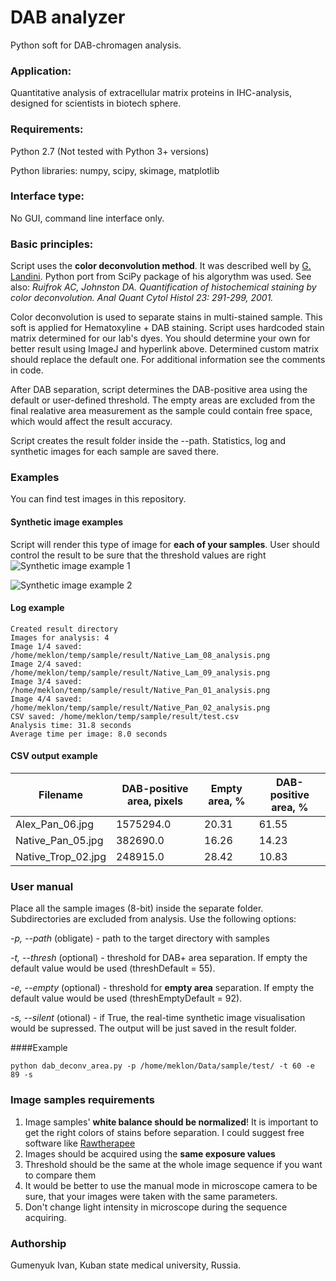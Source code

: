 # DAB analyzer
Python soft for DAB-chromagen analysis.

### Application:
Quantitative analysis of extracellular matrix proteins in IHC-analysis, designed for scientists in biotech sphere. 

### Requirements:
Python 2.7 (Not tested with Python 3+ versions)

Python libraries: numpy, scipy, skimage, matplotlib

### Interface type:
No GUI, command line interface only.

### Basic principles:
Script uses the **color deconvolution method**. It was described well by [G. Landini](http://www.mecourse.com/landinig/software/cdeconv/cdeconv.html). Python port from SciPy package of his algorythm was used. See also: *Ruifrok AC, Johnston DA. Quantification of histochemical staining by color deconvolution. Anal Quant Cytol Histol 23: 291-299, 2001.*

Color deconvolution is used to separate stains in multi-stained sample. This soft is applied for Hematoxyline + DAB staining. Script uses hardcoded stain matrix determined for our lab's dyes. You should determine your own for better result using ImageJ and hyperlink above. Determined custom matrix should replace the default one. For additional information see the comments in code.

After DAB separation, script determines the DAB-positive area using the default or user-defined threshold. The empty areas are excluded from the final realative area measurement as the sample could contain free space, which would affect the result accuracy.

Script creates the result folder inside the --path. Statistics, log and synthetic images for each sample are saved there.
### Examples
You can find test images in this repository.
#### Synthetic image examples
Script will render this type of image for **each of your samples**. User should control the result to be sure that the threshold values are right
![Synthetic image example 1](https://github.com/meklon/DAB_analyzer/blob/master/test%20images/result%20example/Native_Pan_05_analysis.png "Synthetic image example")

![Synthetic image example 2](https://github.com/meklon/DAB_analyzer/blob/master/test%20images/result%20example/Alex_Pan_08_analysis.png "Synthetic image example")
#### Log example
```
Created result directory
Images for analysis: 4
Image 1/4 saved: /home/meklon/temp/sample/result/Native_Lam_08_analysis.png
Image 2/4 saved: /home/meklon/temp/sample/result/Native_Lam_09_analysis.png
Image 3/4 saved: /home/meklon/temp/sample/result/Native_Pan_01_analysis.png
Image 4/4 saved: /home/meklon/temp/sample/result/Native_Pan_02_analysis.png
CSV saved: /home/meklon/temp/sample/result/test.csv
Analysis time: 31.8 seconds
Average time per image: 8.0 seconds
```
#### CSV output example
Filename | DAB-positive area, pixels | Empty area, % | DAB-positive area, %
------------ | ------------- | ------------- | -------------
Alex_Pan_06.jpg|1575294.0|20.31|61.55
Native_Pan_05.jpg|382690.0|16.26|14.23
Native_Trop_02.jpg|248915.0|28.42|10.83

### User manual
Place all the sample images (8-bit) inside the separate folder. Subdirectories are excluded from analysis. Use the following options:

*-p, --path* (obligate) - path to the target directory with samples

*-t, --thresh* (optional) - threshold for DAB+ area separation. If empty the default value would be used (threshDefault = 55).

*-e, --empty* (optional) - threshold for **empty area** separation. If empty the default value would be used (threshEmptyDefault = 92).

*-s, --silent* (otional) - if True, the real-time synthetic image visualisation would be supressed. The output will be just saved in the result folder.

####Example
````
python dab_deconv_area.py -p /home/meklon/Data/sample/test/ -t 60 -e 89 -s 
````

### Image samples requirements
1. Image samples' **white balance should be normalized**! It is important to get the right colors of stains before separation. I could suggest free software like [Rawtherapee](http://rawtherapee.com/)
2. Images should be acquired using the **same exposure values**
3. Threshold should be the same at the whole image sequence if you want to compare them
4. It would be better to use the manual mode in microscope camera to be sure, that your images were taken with the same parameters.
5. Don't change light intensity in microscope during the sequence acquiring.

### Authorship
Gumenyuk Ivan, Kuban state medical university, Russia.
